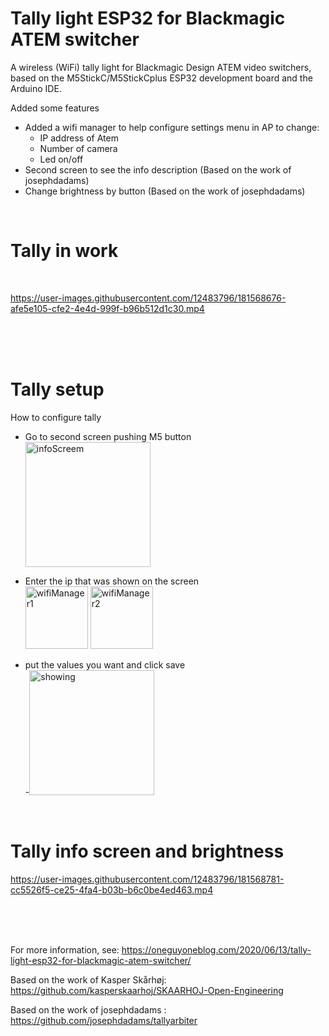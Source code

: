 # Tally light ESP32 for Blackmagic ATEM switcher
A wireless (WiFi) tally light for Blackmagic Design ATEM video switchers, based on the M5StickC/M5StickCplus ESP32 development board and the Arduino IDE.

Added some features
 - Added a wifi manager to help configure settings menu in AP to change: 
	 - IP address of Atem
	 - Number of camera 
	 - Led on/off
 - Second screen to see the info description (Based on the work of josephdadams)
 - Change brightness by button (Based on the work of josephdadams)

<br>

# Tally in work
<br>

https://user-images.githubusercontent.com/12483796/181568676-afe5e105-cfe2-4e4d-999f-b96b512d1c30.mp4

<br><br><br>



# Tally setup
How to configure tally
- Go to second screen pushing M5 button<br>
<img src="https://raw.githubusercontent.com/ruizivo/tally-light-esp32-for-blackmagic-atem-switcher/master/Media/infoScreem.jpeg" alt="infoScreem" width="200"/><br>
- Enter the ip that was shown on the screen <br>
<img src="https://raw.githubusercontent.com/ruizivo/tally-light-esp32-for-blackmagic-atem-switcher/master/Media/wifiManager-1.png" alt="wifiManager1" width="100"/> <img src="https://raw.githubusercontent.com/ruizivo/tally-light-esp32-for-blackmagic-atem-switcher/master/Media/wifiManager-2.png" alt="wifiManager2" width="100"/>

- put the values ​​you want and click save<br>
-<img src="https://raw.githubusercontent.com/ruizivo/tally-light-esp32-for-blackmagic-atem-switcher/master/Media/showing.jpeg" alt="showing" width="200"/><br>
<br>



# Tally info screen and brightness



https://user-images.githubusercontent.com/12483796/181568781-cc5526f5-ce25-4fa4-b03b-b6c0be4ed463.mp4


<br><br><br>



For more information, see:
https://oneguyoneblog.com/2020/06/13/tally-light-esp32-for-blackmagic-atem-switcher/

Based on the work of Kasper Skårhøj:
https://github.com/kasperskaarhoj/SKAARHOJ-Open-Engineering


Based on the work of josephdadams :
https://github.com/josephdadams/tallyarbiter
